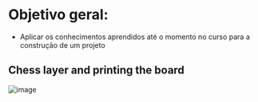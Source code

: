 # Objetivo geral:

- Aplicar os conhecimentos aprendidos até o momento no curso para a construção de um projeto

## Chess layer and printing the board


![image](https://user-images.githubusercontent.com/32016610/157534490-61de58bc-e1c4-4d15-bc7b-021feac94f12.png)
